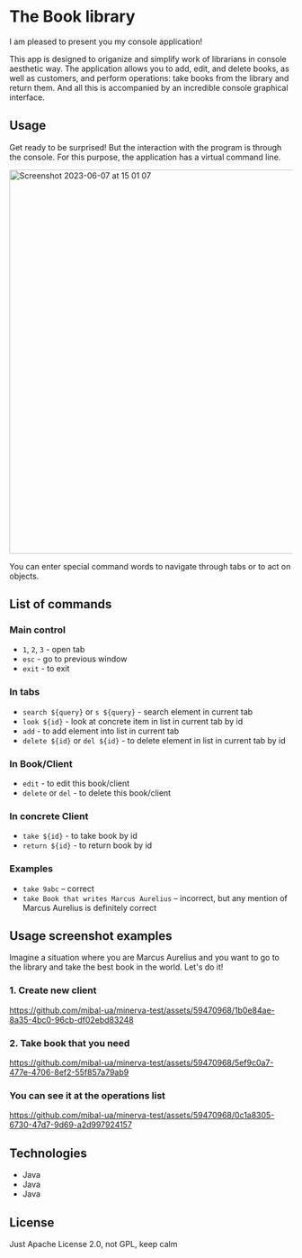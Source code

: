 # The Book library

I am pleased to present you my console application!

This app is designed to origanize and simplify work 
of librarians in console aesthetic way.
The application allows you to add, edit, and delete
books, as well as customers, and perform operations:
take books from the library and return them. And all
this is accompanied by an incredible console
graphical interface.

## Usage

Get ready to be surprised! But the interaction with
the program is through the console. For this purpose,
the application has a virtual command line.

<img width="682" alt="Screenshot 2023-06-07 at 15 01 07" src="https://github.com/mibal-ua/minerva-test/assets/59470968/c90e93be-c4cf-44cb-b6dd-8c4dc6211563">

You can enter special command words to navigate
through tabs or to act on objects.

## List of commands

### Main control

- `1`, `2`, `3` - open tab
- `esc` - go to previous window
- `exit` - to exit

### In tabs

- `search ${query}` or `s ${query}` - search element in current tab
- `look ${id}` - look at concrete item in list in current tab by id
- `add` - to add element into list in current tab
- `delete ${id}` or `del ${id}`  - to delete element in list in current tab by id


### In Book/Client

- `edit` - to edit this book/client
- `delete` or `del` - to delete this book/client


### In concrete Client

- `take ${id}` - to take book by id
- `return ${id}` - to return book by id

### Examples

- `take 9abc` – correct 
- `take Book that writes Marcus Aurelius` – incorrect, but any mention of Marcus Aurelius is definitely correct

## Usage screenshot examples

Imagine a situation where you are Marcus Aurelius and you want to go to the library and take the best book in the world. Let's do it!

### 1. Create new client

https://github.com/mibal-ua/minerva-test/assets/59470968/1b0e84ae-8a35-4bc0-96cb-df02ebd83248

### 2. Take book that you need

https://github.com/mibal-ua/minerva-test/assets/59470968/5ef9c0a7-477e-4706-8ef2-55f857a79ab9

### You can see it at the operations list

https://github.com/mibal-ua/minerva-test/assets/59470968/0c1a8305-6730-47d7-9d69-a2d997924157

## Technologies

- Java
- Java
- Java

## License

Just Apache License 2.0, not GPL, keep calm
